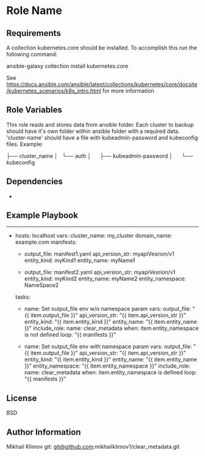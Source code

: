 Role Name
=========


Requirements
------------

A collection kubernetes.core should be installed. To accomplish this run the following command:

ansible-galaxy collection install kubernetes.core

See https://docs.ansible.com/ansible/latest/collections/kubernetes/core/docsite/kubernetes_scenarios/k8s_intro.html for more information

Role Variables
--------------

This role reads and stores data from ansible folder. Each cluster to backup should have it's own folder within ansible folder with a required data. 'cluster-name' should have a file with  kubeadmin-password and  kubeconfig files. Example:

├── cluster_name
│   └── auth
│       ├── kubeadmin-password
│       └── kubeconfig


Dependencies
------------

-

Example Playbook
----------------

---
- hosts: localhost
  vars:
    cluster_name: my_cluster
    domain_name: example.com
    manifests:

    - output_file: manifest1.yaml
      api_version_str: myapiVesrion/v1
      entity_kind: myKind1
      entity_name: myName1

    - output_file: manifest2.yaml
      api_version_str: myapiVesrion/v1
      entity_kind: myKind2
      entity_name: myName2
      entity_namespace: NameSpace2

  tasks:
    - name: Set output_file env w/o namespace param
      vars:
        output_file: "{{ item.output_file }}"
        api_version_str: "{{ item.api_version_str }}"
        entity_kind: "{{ item.entity_kind }}"
        entity_name: "{{ item.entity_name }}"
      include_role:
        name: clear_metadata
      when: item.entity_namespace is not defined
      loop: "{{ manifests }}"

    - name: Set output_file env with namespace param
      vars:
        output_file: "{{ item.output_file }}"
        api_version_str: "{{ item.api_version_str }}"
        entity_kind: "{{ item.entity_kind }}"
        entity_name: "{{ item.entity_name }}"
        entity_namespace: "{{ item.entity_namespace }}"
      include_role:
        name: clear_metadata
      when: item.entity_namespace is defined
      loop: "{{ manifests }}"


License
-------

BSD

Author Information
------------------

Mikhail Klimov
git: git@github.com:mikhailklimov1/clear_metadata.git
